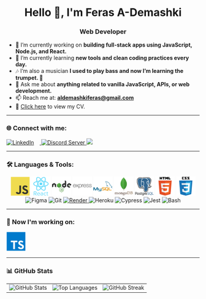 <h1 align="center">Hello 👋, I'm Feras A-Demashki</h1>
<h3 align="center">Web Developer</h3>

- 🔭 I’m currently working on **building full-stack apps using JavaScript, Node.js, and React.**
- 🌱 I’m currently learning **new tools and clean coding practices every day.**
- 🎶 I’m also a musician  **I used to play bass and now I’m learning the trumpet. 🎺**
- 💬 Ask me about **anything related to vanilla JavaScript, APIs, or web development.**
- 📫 Reach me at: **aldemashkiferas@gmail.com**
- 📄 [Click here](https://app.enhancv.com/share/6f14a1dc/?utm_medium=growth&utm_campaign=share-resume&utm_source=dynamic) to view my CV.

---

### 🌐 Connect with me:
<p align="left">
  <a href="https://linkedin.com/in/your-link" target="_blank">
    <img src="https://raw.githubusercontent.com/rahuldkjain/github-profile-readme-generator/master/src/images/icons/Social/linked-in-alt.svg" alt="LinkedIn" height="35" style="margin-right: 15px;" />
  </a>
  <a href="https://discord.gg/xFHxEhhZg5" target="_blank" title="Join my Discord server">
    <img src="https://raw.githubusercontent.com/rahuldkjain/github-profile-readme-generator/master/src/images/icons/Social/discord.svg" alt="Discord Server" height="40" />
  </a>
  <a href="" target="_blank">
  <img src="https://img.shields.io/badge/Spotify-1DB954?style=for-the-badge&logo=spotify&logoColor=white" height="40" />
</a>
</p>

---

### 🛠️ Languages & Tools:
<p align="center">
  <img src="https://raw.githubusercontent.com/devicons/devicon/master/icons/javascript/javascript-original.svg" alt="JavaScript" width="50" height="50"/>
  <img src="https://raw.githubusercontent.com/devicons/devicon/master/icons/react/react-original-wordmark.svg" alt="React" width="50" height="50"/>
  <img src="https://raw.githubusercontent.com/devicons/devicon/master/icons/nodejs/nodejs-original-wordmark.svg" alt="Node.js" width="50" height="50"/>
  <img src="https://raw.githubusercontent.com/devicons/devicon/master/icons/express/express-original-wordmark.svg" alt="Express.js" width="50" height="50"/>
  <img src="https://raw.githubusercontent.com/devicons/devicon/master/icons/mysql/mysql-original-wordmark.svg" alt="MySQL" width="50" height="50"/>
  <img src="https://raw.githubusercontent.com/devicons/devicon/master/icons/mongodb/mongodb-original-wordmark.svg" alt="MongoDB" width="50" height="50"/>
  <img src="https://raw.githubusercontent.com/devicons/devicon/master/icons/postgresql/postgresql-original-wordmark.svg" alt="PostgreSQL" width="50" height="50"/>
  <img src="https://raw.githubusercontent.com/devicons/devicon/master/icons/html5/html5-original-wordmark.svg" alt="HTML5" width="50" height="50"/>
  <img src="https://raw.githubusercontent.com/devicons/devicon/master/icons/css3/css3-original-wordmark.svg" alt="CSS3" width="50" height="50"/>
  <img src="https://www.vectorlogo.zone/logos/figma/figma-icon.svg" alt="Figma" width="50" height="50"/>
  <img src="https://www.vectorlogo.zone/logos/git-scm/git-scm-icon.svg" alt="Git" width="50" height="50"/>
 <a href="https://render.com" target="_blank" title="Render">
  <img src="https://cdn.worldvectorlogo.com/logos/render-2.svg" alt="Render" width="50" height="50" />
</a>
  <img src="https://www.vectorlogo.zone/logos/heroku/heroku-icon.svg" alt="Heroku" width="50" height="50"/>
  <img src="https://raw.githubusercontent.com/simple-icons/simple-icons/6e46ec1fc23b60c8fd0d2f2ff46db82e16dbd75f/icons/cypress.svg" alt="Cypress" width="50" height="50"/>
  <img src="https://www.vectorlogo.zone/logos/jestjsio/jestjsio-icon.svg" alt="Jest" width="50" height="50"/>
  <img src="https://www.vectorlogo.zone/logos/gnu_bash/gnu_bash-icon.svg" alt="Bash" width="50" height="50"/>
</p>

---

### 🧪 Now I'm working on:
<p align="left">
  <img src="https://raw.githubusercontent.com/devicons/devicon/master/icons/typescript/typescript-original.svg" alt="TypeScript" width="50" height="50"/>
</p>

---

### 📊 GitHub Stats

<table>
  <tr>
    <td>
      <img src="https://github-readme-stats.vercel.app/api?username=feras-aldemashki&show_icons=true&locale=en" alt="GitHub Stats" />
    </td>
    <td>
      <img src="https://github-readme-stats.vercel.app/api/top-langs?username=feras-aldemashki&show_icons=true&locale=en&layout=compact" alt="Top Languages" />
    </td>
    <td>
      <img src="https://github-readme-streak-stats.herokuapp.com/?user=feras-aldemashki" alt="GitHub Streak" />
    </td>
  </tr>
</table>
